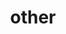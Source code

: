 ---
layout: page
title: other
nav: true
order: 3
dropdown: true
children:
    - title: teaching
      permalink: /teaching/ 
    - title: divider
    - title: blog
      permalink: /blog/
    - title: divider
    - title: cv
      permalink: /assets/pdf/AnanyaNandy_CV_2Page_NoAddress.pdf




---